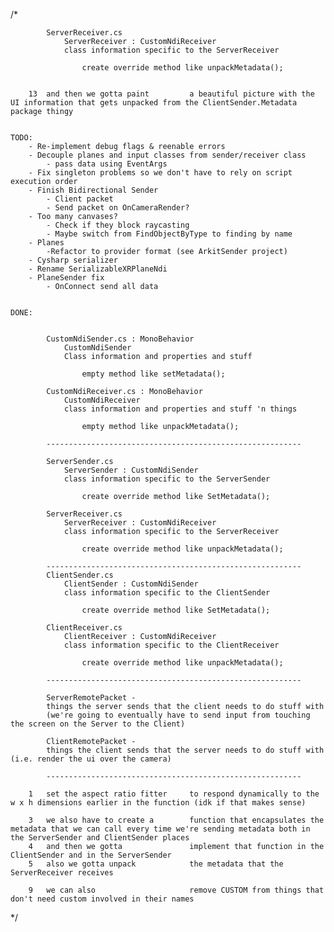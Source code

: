 /*

            ServerReceiver.cs
                ServerReceiver : CustomNdiReceiver
                class information specific to the ServerReceiver

                    create override method like unpackMetadata();


        13  and then we gotta paint         a beautiful picture with the UI information that gets unpacked from the ClientSender.Metadata package thingy


    TODO:
        - Re-implement debug flags & reenable errors
        - Decouple planes and input classes from sender/receiver class
            - pass data using EventArgs
        - Fix singleton problems so we don't have to rely on script execution order
        - Finish Bidirectional Sender
            - Client packet
            - Send packet on OnCameraRender?
        - Too many canvases?
            - Check if they block raycasting
            - Maybe switch from FindObjectByType to finding by name
        - Planes
            -Refactor to provider format (see ArkitSender project)
        - Cysharp serializer
        - Rename SerializableXRPlaneNdi
        - PlaneSender fix
            - OnConnect send all data


    DONE:

                
            CustomNdiSender.cs : MonoBehavior
                CustomNdiSender
                Class information and properties and stuff
                
                    empty method like setMetadata();

            CustomNdiReceiver.cs : MonoBehavior
                CustomNdiReceiver
                class information and properties and stuff 'n things

                    empty method like unpackMetadata();

            ---------------------------------------------------------

            ServerSender.cs
                ServerSender : CustomNdiSender
                class information specific to the ServerSender

                    create override method like SetMetadata();

            ServerReceiver.cs
                ServerReceiver : CustomNdiReceiver
                class information specific to the ServerReceiver

                    create override method like unpackMetadata();

            ---------------------------------------------------------
            ClientSender.cs
                ClientSender : CustomNdiSender
                class information specific to the ClientSender

                    create override method like SetMetadata();

            ClientReceiver.cs  
                ClientReceiver : CustomNdiReceiver
                class information specific to the ClientReceiver

                    create override method like unpackMetadata();

            ---------------------------------------------------------

            ServerRemotePacket -
            things the server sends that the client needs to do stuff with
            (we're going to eventually have to send input from touching the screen on the Server to the Client)

            ClientRemotePacket - 
            things the client sends that the server needs to do stuff with (i.e. render the ui over the camera)

            ---------------------------------------------------------

        1   set the aspect ratio fitter     to respond dynamically to the w x h dimensions earlier in the function (idk if that makes sense)

        3   we also have to create a        function that encapsulates the metadata that we can call every time we're sending metadata both in the ServerSender and ClientSender places
        4   and then we gotta               implement that function in the ClientSender and in the ServerSender
        5   also we gotta unpack            the metadata that the ServerReceiver receives
        
        9   we can also                     remove CUSTOM from things that don't need custom involved in their names
*/

